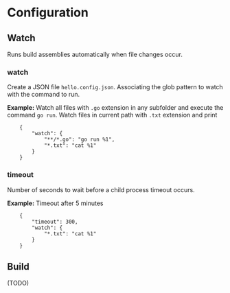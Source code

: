 Configuration
=============

## Watch

Runs build assemblies automatically when file changes occur.  

### watch

Create a JSON file `hello.config.json`.  Associating the glob pattern to watch with the command to run.  

**Example:** Watch all files with `.go` extension in any subfolder and execute the command `go run`.  Watch files in current path with `.txt` extension and print

```
	{
		"watch": {
			"**/*.go": "go run %1",
			"*.txt": "cat %1"
		}
	}
```


### timeout

Number of seconds to wait before a child process timeout occurs.  

**Example:** Timeout after 5 minutes

```
	{
		"timeout": 300,
		"watch": {
			"*.txt": "cat %1"
		}
	}
```


## Build

(TODO)
